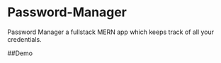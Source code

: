 # Password-Manager
Password Manager a fullstack MERN app which keeps track of all your credentials.

##Demo
